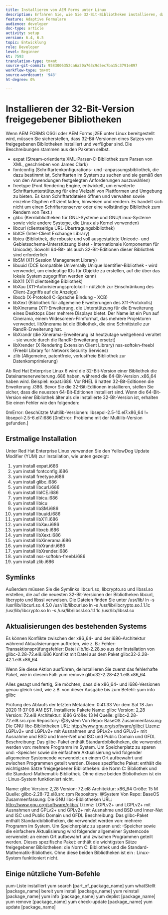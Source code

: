 ```yaml
---
title: Installieren von AEM Forms unter Linux
description: Erfahren Sie, wie Sie 32-Bit-Bibliotheken installieren, damit AEM Forms unter Linux funktioniert.
feature: Adaptive Formulare
audience: developer
doc-type: article
activity: setup
version: 6.4, 6.5
topic: Entwicklung
role: Developer
level: Beginner
kt: 7593
translation-type: tm+mt
source-git-commit: 9583006352ca6a20a763c9d5ec7ba15c3791e897
workflow-type: tm+mt
source-wordcount: '948'
ht-degree: 0%

---
```



# Installieren der 32-Bit-Version freigegebener Bibliotheken

Wenn AEM FORMS OSGi oder AEM Forms j2EE unter Linux bereitgestellt wird, müssen Sie sicherstellen, dass 32-Bit-Versionen eines Satzes von freigegebenen Bibliotheken installiert und verfügbar sind.  Die Beschreibungen stammen aus den Paketen selbst.

* expat (Stream-orientierte XML-Parser-C-Bibliothek zum Parsen von XML, geschrieben von James Clark)
* fontconfig (Schriftartenkonfigurations- und -anpassungsbibliothek, die dazu bestimmt ist, Schriftarten im System zu suchen und sie gemäß den von den Anwendungen festgelegten Anforderungen auszuwählen)
* freetype (Font Rendering Engine, entwickelt, um erweiterte Schriftartunterstützung für eine Vielzahl von Plattformen und Umgebung zu bieten. Es kann Schriftartdateien öffnen und verwalten sowie einzelne Glyphen effizient laden, hinweisen und rendern. Es handelt sich nicht um einen Schriftartenserver oder eine vollständige Bibliothek zum Rendern von Text.)
* glibc (Kernbibliotheken für GNU-Systeme und GNU/Linux-Systeme sowie viele andere Systeme, die Linux als Kernel verwenden)
* libcurl (clientseitige URL-Übertragungsbibliothek)
* libICE (Inter-Client Exchange Library)
* libicu (Bibliothek, die robuste und voll ausgestattete Unicode- und Gebietsschema-Unterstützung bietet - Internationale Komponenten für Unicode). Sowohl 64-Bit- als auch 32-Bit-Editionen dieser Bibliothek sind erforderlich
* libSM (X11 Session Management Library)
* libuuid (DCE kompatible Universally Unique Identifier-Bibliothek - wird verwendet, um eindeutige IDs für Objekte zu erstellen, auf die über das lokale System zugegriffen werden kann)
* libX11 (X11 clientseitige Bibliothek)
* libXau (X11-Autorisierungsprotokoll - nützlich zur Einschränkung des Client-Zugriffs auf die Anzeige)
* libxcb (X-Protokoll C-Sprache Bindung - XCB)
* libXext (Bibliothek für allgemeine Erweiterungen des X11-Protokolls)
* libXinerama (X11-Erweiterung, die Unterstützung für die Erweiterung eines Desktops über mehrere Displays bietet. Der Name ist ein Pun auf Cinerama, einem Widescreen-Filmformat, das mehrere Projektoren verwendet. libXinerama ist die Bibliothek, die eine Schnittstelle zur RandR-Erweiterung hat.
* libXrandr (die Xinerama-Erweiterung ist heutzutage weitgehend veraltet - sie wurde durch die RandR-Erweiterung ersetzt)
* libXrender (X Rendering Extension Client Library)
nss-softokn-freebl (Freebl Library for Network Security Services)
* zlib (Allgemeine, patentfreie, verlustfreie Bibliothek zur Datenkomprimierung)

Ab Red Hat Enterprise Linux 6 wird die 32-Bit-Version einer Bibliothek die Dateinamenerweiterung .686 haben, während die 64-Bit-Version .x86_64 haben wird. Beispiel: expat.i686. Vor RHEL 6 hatten 32-Bit-Editionen die Erweiterung .i386. Bevor Sie die 32-Bit-Editionen installieren, stellen Sie sicher, dass die neuesten 64-Bit-Editionen installiert sind. Wenn die 64-Bit-Version einer Bibliothek älter als die installierte 32-Bit-Version ist, erhalten Sie einen Fehler wie den folgenden:

0mError: Geschützte Multilib-Versionen: libsepol-2.5-10.el7.x86_64 != libsepol-2.5-6.el7.i686 [0mError: Probleme mit der Multilib-Version gefunden.]

## Erstmalige Installation

Unter Red Hat Enterprise Linux verwenden Sie den YellowDog Update Modifier (YUM) zur Installation, wie unten gezeigt:

1. yum install expat.i686
2. yum install fontconfig.i686
3. yum install freetype.i686
4. yum install glibc.i686
5. yum install libcurl.i686
6. yum install libICE.i686
7. yum install libicu.i686
8. yum install libicu
9. yum install libSM.i686
10. yum install libuuid.i686
11. yum install libX11.i686
12. yum install libXau.i686
13. yum install libxcb.i686
14. yum install libXext.i686
15. yum install libXinerama.i686
16. yum install libXrandr.i686
17. yum install libXrender.i686
18. yum install nss-softokn-freebl.i686
19. yum install zlib.i686

## Symlinks

Außerdem müssen Sie die Symlinks libcurl.so, libcrypto.so und libssl.so erstellen, die auf die neuesten 32-Bit-Versionen der Bibliotheken libcurl, libcrypto und libssl verweisen. Die Dateien finden Sie unter /usr/lib/
ln -s /usr/lib/libcurl.so.4.5.0 /usr/lib/libcurl.so
ln -s /usr/lib/libcrypto.so.1.1.1c /usr/lib/libcrypto.so
ln -s /usr/lib/libssl.so.1.1.1c /usr/lib/libssl.so

## Aktualisierungen des bestehenden Systems

Es können Konflikte zwischen der x86_64- und der i686-Architektur während Aktualisierungen auftreten, wie z. B.:
Fehler: Transaktionsprüfungsfehler:
Datei /lib/ld-2.28.so aus der Installation von glibc-2.28-72.el8.i686 Konflikt mit Datei aus dem Paket glibc32-2.28-42.1.el8.x86_64

Wenn Sie diese Aktion ausführen, deinstallieren Sie zuerst das fehlerhafte Paket, wie in diesem Fall:
yum remove glibc32-2.28-42.1.el8.x86_64

Alles gesagt und fertig, Sie möchten, dass die x86_64- und i686-Versionen genau gleich sind, wie z.B. von dieser Ausgabe bis zum Befehl:
yum info glibc

Prüfung des Ablaufs der letzten Metadaten: 0:41:33 Vor dem Sat 18 Jan 2020 11:37:08 AM EST.
Installierte Pakete
Name: glibc
Version: 2,28
Version: 72.el8
Architektur: i686
Größe: 13 M
Quelle: glibc-2.28-72.el8.src.rpm
Repository: @System
Von Repo: BaseOS
Zusammenfassung: Die GNU libc-Bibliotheken
URL: http://www.gnu.org/software/glibc/
Lizenz: LGPLv2+ und LGPLv2+ mit Ausnahmen und GPLv2+ und GPLv2+ mit Ausnahme und BSD und Inner-Net und ISC und Public Domain und GFDL
Beschreibung: Das glibc-Paket enthält Standardbibliotheken, die verwendet werden von: mehrere Programm im System. Um Speicherplatz zu sparen und: -Speicher sowie die einfachere Aktualisierung wird folgender allgemeiner Systemcode verwendet: an einem Ort aufbewahrt und zwischen Programmen geteilt werden. Dieses spezifische Paket: enthält die wichtigsten Sätze freigegebener Bibliotheken: die Norm C: Bibliothek und die Standard-Mathematik-Bibliothek. Ohne diese beiden Bibliotheken ist ein : Linux-System funktioniert nicht.

Name: glibc
Version: 2,28
Version: 72.el8
Architektur: x86_64
Größe: 15 M
Quelle: glibc-2.28-72.el8.src.rpm
Repository: @System
Von Repo: BaseOS
Zusammenfassung: Die GNU libc-Bibliotheken
URL: http://www.gnu.org/software/glibc/
Lizenz: LGPLv2+ und LGPLv2+ mit Ausnahmen und GPLv2+ und GPLv2+ mit Ausnahme und BSD und Inner-Net und ISC und Public Domain und GFDL
Beschreibung: Das glibc-Paket enthält Standardbibliotheken, die verwendet werden von: mehrere Programm im System. Um Speicherplatz zu sparen und: -Speicher sowie die einfachere Aktualisierung wird folgender allgemeiner Systemcode verwendet: an einem Ort aufbewahrt und zwischen Programmen geteilt werden. Dieses spezifische Paket: enthält die wichtigsten Sätze freigegebener Bibliotheken: die Norm C: Bibliothek und die Standard-Mathematik-Bibliothek. Ohne diese beiden Bibliotheken ist ein : Linux-System funktioniert nicht.

## Einige nützliche Yum-Befehle

yum-Liste installiert
yum search [part_of_package_name]
yum whatStellt [package_name] bereit
yum install [package_name]
yum reinstall [package_name]
yum info [package_name]
yum deplist [package_name]
yum remove [package_name]
yum check-update [package_name]
yum update [package_name]
